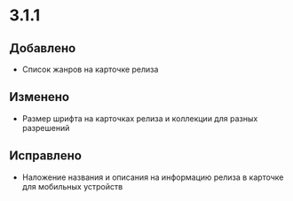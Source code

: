 # 3.1.1

## Добавлено

- Список жанров на карточке релиза

## Изменено

- Размер шрифта на карточках релиза и коллекции для разных разрешений

## Исправлено

- Наложение названия и описания на информацию релиза в карточке для мобильных устройств
